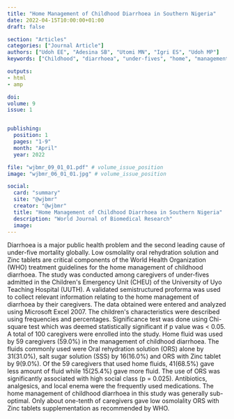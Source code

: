 ```yaml
---
title: "Home Management of Childhood Diarrhoea in Southern Nigeria"
date: 2022-04-15T10:00:00+01:00
draft: false

section: "Articles"
categories: ["Journal Article"]
authors: ["Udoh EE", "Adesina SB", "Utomi MN", "Igri ES", "Udoh MP"]
keywords: ["Childhood", "diarrhoea", "under-fives", "home", "management"]

outputs: 
- html
- amp

doi:
volume: 9
issue: 1


publishing:
  position: 1
  pages: "1-9"
  month: "April"
  year: 2022

file: "wjbmr_09_01_01.pdf" # volume_issue_position
image: "wjbmr_06_01_01.jpg" # volume_issue_position

social:
  card: "summary"
  site: "@wjbmr"
  creator: "@wjbmr"
  title: "Home Management of Childhood Diarrhoea in Southern Nigeria"
  description: "World Journal of Biomedical Research"
  image:
---
```


Diarrhoea is a major public health problem and the second leading cause of under-five mortality globally. Low osmolality oral rehydration solution and Zinc tablets are critical components of the World Health Organization (WHO) treatment guidelines for the home management of childhood diarrhoea. The study was conducted among caregivers of under-fives admitted in the Children's Emergency Unit (CHEU) of the University of Uyo Teaching Hospital (UUTH). A validated semistructured proforma was used to collect relevant information relating to the home management of diarrhoea by their caregivers. The data obtained were entered and analyzed using Microsoft Excel 2007. The children's characteristics were described using frequencies and percentages. Significance test was done using Chi-square test which was deemed statistically significant if p value was < 0.05. A total of 100 caregivers were enrolled into the study. Home fluid was used by 59 caregivers (59.0%) in the management of childhood diarrhoea. The fluids commonly used were Oral rehydration solution (ORS) alone by 31(31.0%), salt sugar solution (SSS) by 16(16.0%) and ORS with Zinc tablet by 9(9.0%).
Of the 59 caregivers that used home fluids, 41(68.5%) gave less amount of fluid while 15(25.4%) gave more fluid. The use of ORS was significantly associated with high social class (p = 0.025). Antibiotics, analgesics, and local enema were the frequently used medications. The home management of childhood diarrhoea in this study was generally sub-optimal. Only about one-tenth of caregivers gave low osmolality ORS with Zinc tablets supplementation as recommended by WHO.
